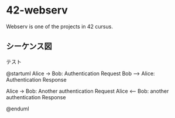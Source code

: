 # 42-webserv
Webserv is one of the projects in 42 cursus.

## シーケンス図

テスト

@startuml
Alice -> Bob: Authentication Request
Bob --> Alice: Authentication Response

Alice -> Bob: Another authentication Request
Alice <-- Bob: another authentication Response

@enduml
